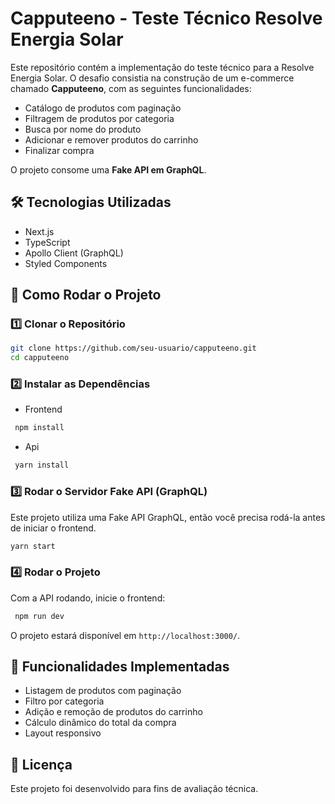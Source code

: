 # Capputeeno - Teste Técnico Resolve Energia Solar

Este repositório contém a implementação do teste técnico para a Resolve Energia Solar. O desafio consistia na construção de um e-commerce chamado **Capputeeno**, com as seguintes funcionalidades:

- Catálogo de produtos com paginação
- Filtragem de produtos por categoria
- Busca por nome do produto
- Adicionar e remover produtos do carrinho
- Finalizar compra

O projeto consome uma **Fake API em GraphQL**.

## 🛠 Tecnologias Utilizadas
- Next.js
- TypeScript
- Apollo Client (GraphQL)
- Styled Components

## 🚀 Como Rodar o Projeto

### 1️⃣ Clonar o Repositório
```bash
git clone https://github.com/seu-usuario/capputeeno.git
cd capputeeno
```

### 2️⃣ Instalar as Dependências
- Frontend
```bash
 npm install
```
- Api
```bash
 yarn install
```

### 3️⃣ Rodar o Servidor Fake API (GraphQL)
Este projeto utiliza uma Fake API GraphQL, então você precisa rodá-la antes de iniciar o frontend.

```bash
yarn start
```

### 4️⃣ Rodar o Projeto
Com a API rodando, inicie o frontend:
```bash
 npm run dev
```
O projeto estará disponível em `http://localhost:3000/`.

## 📌 Funcionalidades Implementadas
- Listagem de produtos com paginação
- Filtro por categoria
- Adição e remoção de produtos do carrinho
- Cálculo dinâmico do total da compra
- Layout responsivo

## 📜 Licença
Este projeto foi desenvolvido para fins de avaliação técnica.

